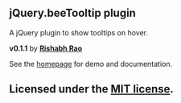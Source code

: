 jQuery.beeTooltip plugin
------------------------

A jQuery plugin to show tooltips on hover.

**v0.1.1** by **[Rishabh Rao](http://rishabhsrao.github.com)**

See the [homepage](http://rishabhsrao.github.com/jQuery-beeTooltip-plugin/app) for demo and documentation.

Licensed under the [MIT license](jQuery-beeTooltip-plugin/blob/master/LICENSE.md).
-
